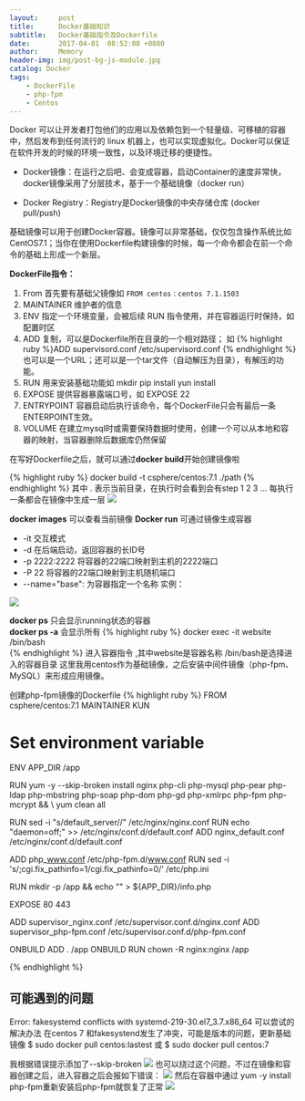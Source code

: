 ```yaml
---
layout:     post
title:      Docker基础知识
subtitle:   Docker基础指令及Dockerfile
date:       2017-04-01  08:52:08 +0800
author:     Memory
header-img: img/post-bg-js-module.jpg
catalog: Docker
tags:
    - DockerFile
    - php-fpm
    - Centos
---
```



Docker 可以让开发者打包他们的应用以及依赖包到一个轻量级、可移植的容器中，然后发布到任何流行的 linux 机器上，也可以实现虚拟化。Docker可以保证在软件开发的时候的环境一致性，以及环境迁移的便捷性。  


- Docker镜像：在运行之后吧、会变成容器，启动Container的速度非常快，docker镜像采用了分层技术，基于一个基础镜像（docker run）  


- Docker Registry：Registry是Docker镜像的中央存储仓库 (docker pull/push)   



基础镜像可以用于创建Docker容器。镜像可以非常基础，仅仅包含操作系统比如CentOS7.1；当你在使用Dockerfile构建镜像的时候，每一个命令都会在前一个命令的基础上形成一个新层。   

**DockerFile指令：**

 
1. From 首先要有基础父镜像如 `FROM centos：centos 7.1.1503`
2. MAINTAINER 维护者的信息
3. ENV 指定一个环境变量，会被后续 RUN 指令使用，并在容器运行时保持，如配置时区 
4. ADD 复制，可以是Dockerfile所在目录的一个相对路径；
如 {% highlight ruby %}ADD supervisord.conf /etc/supervisord.conf {% endhighlight %}   也可以是一个URL；还可以是一个tar文件（自动解压为目录），有解压的功能。
5. RUN 用来安装基础功能如 mkdir pip install yun install   
6. EXPOSE 提供容器暴露端口号，如 EXPOSE 22
7. ENTRYPOINT  容器启动后执行该命令，每个DockerFile只会有最后一条ENTERPOINT生效。 
8. VOLUME 在建立mysql时或需要保持数据时使用，创建一个可以从本地和容器的映射，当容器删除后数据库仍然保留

在写好Dockerfile之后，就可以通过**docker build**开始创建镜像啦

{% highlight ruby %}
docker build -t csphere/centos:7.1 ./path 
{% endhighlight %} 
其中  . 表示当前目录，在执行时会看到会有step 1 2 3 ... 每执行一条都会在镜像中生成一层
![](http://i.imgur.com/dJG0lQr.png)


**docker images** 可以查看当前镜像
**Docker run** 可通过镜像生成容器 


- -it 交互模式 
- -d 在后端启动，返回容器的长ID号
- -p 2222:2222 将容器的22端口映射到主机的2222端口 
- -P 22 将容器的22端口映射到主机随机端口
- --name="base": 为容器指定一个名称
实例：  

![](http://i.imgur.com/5lz2Tg4.png)

**docker ps** 只会显示running状态的容器   
**docker ps -a** 会显示所有
{% highlight ruby %}
docker exec -it website /bin/bash  
{% endhighlight %} 
进入容器指令 ,其中website是容器名称 /bin/bash是选择进入的容器目录
这里我用centos作为基础镜像，之后安装中间件镜像（php-fpm、MySQL）来形成应用镜像。  

创建php-fpm镜像的Dockerfile
{% highlight ruby %}
FROM       csphere/centos:7.1
MAINTAINER KUN

# Set environment variable
ENV	APP_DIR /app

RUN	yum -y --skip-broken install nginx php-cli php-mysql php-pear php-ldap php-mbstring php-soap php-dom php-gd php-xmlrpc php-fpm php-mcrypt && \ 
    yum clean all   
    
RUN sed -i "s/default_server//" /etc/nginx/nginx.conf
RUN echo "daemon=off;" >> /etc/nginx/conf.d/default.conf
ADD	nginx_default.conf /etc/nginx/conf.d/default.conf

ADD	php_www.conf /etc/php-fpm.d/www.conf
RUN	sed -i 's/;cgi.fix_pathinfo=1/cgi.fix_pathinfo=0/' /etc/php.ini

RUN	mkdir -p /app && echo "<?php phpinfo(); ?>" > ${APP_DIR}/info.php

EXPOSE	80 443

ADD	supervisor_nginx.conf /etc/supervisor.conf.d/nginx.conf
ADD	supervisor_php-fpm.conf /etc/supervisor.conf.d/php-fpm.conf

ONBUILD ADD . /app
ONBUILD RUN chown -R nginx:nginx /app

{% endhighlight %} 

## 可能遇到的问题 ##
Error: fakesystemd conflicts with systemd-219-30.el7_3.7.x86_64 
可以尝试的解决办法
在centos 7 和fakesystend发生了冲突，可能是版本的问题，更新基础镜像
$ sudo docker pull centos:lastest 
或 $ sudo docker pull centos:7 

我根据错误提示添加了--skip-broken 
![](http://i.imgur.com/oGZEolJ.png)
也可以绕过这个问题，不过在镜像和容器创建之后，进入容器之后会报如下错误：
![](http://i.imgur.com/gxHh2Ud.png)
然后在容器中通过 yum -y install php-fpm重新安装后php-fpm就恢复了正常
![](http://i.imgur.com/liJINHN.png)


